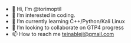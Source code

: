 - 👋 Hi, I’m @torimoptil
- 👀 I’m interested in coding.
- 🌱 I’m currently learning C++/Python/Kali Linux
- 💞️ I’m looking to collaborate on GTP4 progress
- 📫 How to reach me teinableji@gmail.com

<!---
torimoptil/torimoptil is a ✨ special ✨ repository because its `README.md` (this file) appears on your GitHub profile.
You can click the Preview link to take a look at your changes.
--->
